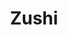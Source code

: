---
layout: place
title: "Zushi"
permalink: /alaska/wasilla/zushi.html
stateAbbr: AK
stateName: Alaska
cityName: Wasilla
seo:
  name: "Zushi"
  type: Restaurant
  links: http://www.zushialaska.com/
description: "Zushi serves delicious sushi in Wasilla, Alaska. Try fresh Japanese dishes for a great dining experience. "
place_id: ChIJGcWPCxneyFYRfF73tue_3Eg
photos:
  - name: >-
      places/ChIJGcWPCxneyFYRfF73tue_3Eg/photos/AeeoHcJrFe3rKEUmQkdADTfg_8EtgZvwkouO1sO_JFeCd2V2CbNo8tXhRQXDFrExrkybZVQ8A2XBEsJ-1qwivbrkCPgckBREXgA7koSG7dKAv2Fqd-B9zinl2ejLSjce0q0D-BYZaOtEjtjm7lj-k1djMk96-iI_i0wUcFLdm56RrnOAsJUbEJNyozREdrRJ41L7LZoQlS55awN2XWruUhcCFYOmlZg7Hn1XO9RRpOjGDxV576hSUYmDa5BqqwymvI_-JHDAR4fzHadun95uiqKXcHr1H_2r38JceqE7esyGVJ91HQ
    widthPx: 2048
    heightPx: 1152
    authorAttributions:
      - displayName: Zushi
        uri: https://maps.google.com/maps/contrib/112601967052941009164
        photoUri: >-
          https://lh3.googleusercontent.com/a-/ALV-UjUzldxRKNLe-Jwc7PoQHUN_VrDhX-cENJcAFPAlYwNhhSWzvKFw=s100-p-k-no-mo
    flagContentUri: >-
      https://www.google.com/local/imagery/report/?cb_client=maps_api_places.places_api&image_key=!1e10!2sAF1QipO7TXhEiE2m0tcNVOVU5yXs0TJVLYU9kIF8_1i5&hl=en-US
    googleMapsUri: >-
      https://www.google.com/maps/place//data=!3m4!1e2!3m2!1sAF1QipO7TXhEiE2m0tcNVOVU5yXs0TJVLYU9kIF8_1i5!2e10!4m2!3m1!1s0x56c8de190b8fc519:0x48dcbfe7b6f75e7c
  - name: >-
      places/ChIJGcWPCxneyFYRfF73tue_3Eg/photos/AeeoHcJ-eMBo4fhCHfvEsj5zANdFSG5e07regDnpR2a6Ry2sHmuLRILyG_MQr4tfRgWpl45TUw6SJar-f9Z5PnVpxB9lYnR-z5kamHidTed4eFFLdYDlgW7SM5TAh6pCC9Gsp5z98j_UlQpNkmEuC-DEKVxqbQaZt5P8cb1xVWdVUSl6NQoPTdoTSeXZKnaAAt93w5efzrvXCE6n5NNypt_Zn0ou108WqzRmBZ96qNE2ssEEkVQuqZHyAAD2v6Ffyar3JRYtzYVCXsDKVpfqTnHvizoTtIs06BYRGLJ_qPkee32Ppw
    widthPx: 4800
    heightPx: 3600
    authorAttributions:
      - displayName: Zushi
        uri: https://maps.google.com/maps/contrib/112601967052941009164
        photoUri: >-
          https://lh3.googleusercontent.com/a-/ALV-UjUzldxRKNLe-Jwc7PoQHUN_VrDhX-cENJcAFPAlYwNhhSWzvKFw=s100-p-k-no-mo
    flagContentUri: >-
      https://www.google.com/local/imagery/report/?cb_client=maps_api_places.places_api&image_key=!1e10!2sAF1QipOiQEoS1a4L71_kURQTQWh64VEY9V1d7sjWS-7v&hl=en-US
    googleMapsUri: >-
      https://www.google.com/maps/place//data=!3m4!1e2!3m2!1sAF1QipOiQEoS1a4L71_kURQTQWh64VEY9V1d7sjWS-7v!2e10!4m2!3m1!1s0x56c8de190b8fc519:0x48dcbfe7b6f75e7c
  - name: >-
      places/ChIJGcWPCxneyFYRfF73tue_3Eg/photos/AeeoHcJFaCqcV37x7H6QbCcl27ReQZBPMhkwW_YKAEADibzXddrvmX0shsnInoJIbZsjPaTKZ-EIrGy_CwsDLSvJUuu22JlFvJHAGpt4b-5z3SPQ2T7r5GBCjV71LXJkikvVOOjARwbjfDNdjZBjY6wBi5GjC9JnbjgbD-rkXzsy4W5aAbUajHzLTWAaHJKDpxlIsEi7wzfAE9imFUYgLijQjNYprzXCuTtYob-3_QuNhbHryDID7t0E5SliveHu7QCSAJo6XAHbeUuIVuMNMFZjy384eHLFCM7ijVnr68ua9oaZew
    widthPx: 4800
    heightPx: 3600
    authorAttributions:
      - displayName: Zushi
        uri: https://maps.google.com/maps/contrib/112601967052941009164
        photoUri: >-
          https://lh3.googleusercontent.com/a-/ALV-UjUzldxRKNLe-Jwc7PoQHUN_VrDhX-cENJcAFPAlYwNhhSWzvKFw=s100-p-k-no-mo
    flagContentUri: >-
      https://www.google.com/local/imagery/report/?cb_client=maps_api_places.places_api&image_key=!1e10!2sAF1QipOyiMDXjPkRkP7EMwaP-oTG1HgRu-fwN8pCFvXB&hl=en-US
    googleMapsUri: >-
      https://www.google.com/maps/place//data=!3m4!1e2!3m2!1sAF1QipOyiMDXjPkRkP7EMwaP-oTG1HgRu-fwN8pCFvXB!2e10!4m2!3m1!1s0x56c8de190b8fc519:0x48dcbfe7b6f75e7c
  - name: >-
      places/ChIJGcWPCxneyFYRfF73tue_3Eg/photos/AeeoHcIV97a15V7TkoqInNB7yCCTjbX7ddReUR7DNaeYa30t_Jnx9l4yYZmWU9dxzM3FX-82X9NN3Xewn796zKpQ-9erYbJVEindpYir8jGV3HbM7fDg8RUrYKsVRsTPobfCsMurMRyozArlBEHNpuqde1vXRbYH88Gt9jupewxceo-QwFZeXofJVdce-V7lzYSGBFW7qRIUVluzh2qJLkook7h_J4DZWpWy1fInwYC9JWePWQvKNX8_PTf7SJV1J9ZPtYa5v4a4QEsylqLciYmdcdzY2bz_1BhRAkUM7ZEMvig2yZHopouPvgnioHMYqdcGFhIbgJuBxODcd76sFD_cL-p0ke3QOg4JSy7KrHeMKy092iTQi6qehyXzLaxFo39HLkNmtiDCmX1w6VhJ--iH2eY6hmak31mWLeSgu6_oTPk9EA
    widthPx: 3000
    heightPx: 4000
    authorAttributions:
      - displayName: Dean
        uri: https://maps.google.com/maps/contrib/113944289177130811258
        photoUri: >-
          https://lh3.googleusercontent.com/a-/ALV-UjVlDA6wcYZvUferfbJP7m7c-M4TPKoNRTNwESERlHaTElOPsnEW=s100-p-k-no-mo
    flagContentUri: >-
      https://www.google.com/local/imagery/report/?cb_client=maps_api_places.places_api&image_key=!1e10!2sCIHM0ogKEICAgICny9zpLA&hl=en-US
    googleMapsUri: >-
      https://www.google.com/maps/place//data=!3m4!1e2!3m2!1sCIHM0ogKEICAgICny9zpLA!2e10!4m2!3m1!1s0x56c8de190b8fc519:0x48dcbfe7b6f75e7c
  - name: >-
      places/ChIJGcWPCxneyFYRfF73tue_3Eg/photos/AeeoHcLwGu56YyLuC98ov5oC6hh7XkRA3j7VJnrLyQNHXawMsW2eAGZuIuHs3UcDlid3q2qOBGT9l8oYrXNc5kCooS0iyfmq34GnAZ7_hfukavnr0T0T6YGNs4KiSns1O8EqmfsBmYB7fCgEM6kl85UZJbW8IrhYwI4RzmpK9T2erjpKYx0R7xbxlG__evKs8v3TG9P2uVQkvMIApDO11tfyVLus_xWGcleNv5gOo1f8lw5LLL_zLr-LPuLVmdIC7xaUSMvHEXLgNuNQPpPT_K3WIY-FRsAqefUdqVCuoLjDouc9VN6h65mdvp-3CTMgzYsfjLMwht0ZWo45PRNhX7Gbk0NTCrz5lTl364nUYPWRG0JpU_Jyo2yIbBeQGEh_apzFIVSP-EZ5QiueZqvBb95LI8WS4UEwJYItp70lNCPZVfBfsnrO
    widthPx: 3648
    heightPx: 2736
    authorAttributions:
      - displayName: Ivan W
        uri: https://maps.google.com/maps/contrib/105081323206216190193
        photoUri: >-
          https://lh3.googleusercontent.com/a-/ALV-UjXj8yGHEKE90OIUyGwhiRJcrJc-fGrAOEODylzrl3GInOynTAs22w=s100-p-k-no-mo
    flagContentUri: >-
      https://www.google.com/local/imagery/report/?cb_client=maps_api_places.places_api&image_key=!1e10!2sCIHM0ogKEICAgICMhObK9gE&hl=en-US
    googleMapsUri: >-
      https://www.google.com/maps/place//data=!3m4!1e2!3m2!1sCIHM0ogKEICAgICMhObK9gE!2e10!4m2!3m1!1s0x56c8de190b8fc519:0x48dcbfe7b6f75e7c
  - name: >-
      places/ChIJGcWPCxneyFYRfF73tue_3Eg/photos/AeeoHcJSM80poNSdfVQ5frKkEWTAFzFhq-VNQxuzp731I7tNk5pu0kDK9BrhLmJAAGqH9rCiPNcqtW-kfyC_NLTlHMM_kFO_V_tLKmxK3eKqltMRtX4TVBqQPFyf_srMI83dCdkPRUsBvwOfXbdqrdf5UjHr-iOR8NQcn9nGOi0BgJ0aZcmdkxp0AK_ZNCgZhFBZZ-B2svYVY75ZYAiFpXnfHHIVZ2ugDOrH5Qh_gVm0U47tWbvI5H0scTVWnNXcyPTvp3VGA4_XqDAAXvuB0oPNrOc3wvQyDQlHRxbt38UAuyVH5H8H9rAdGoqAM2y6iTCUq0pV-IGpRJHCufbTdVyJsh6RRU2GM5kxhNB3InpYsw2ttQ74WM2ahiZaboAxsHQF54OHkyR6Am8YPiI797Sxria4VHqft-PJYfnKczYPeIyhMw
    widthPx: 4000
    heightPx: 3000
    authorAttributions:
      - displayName: Dean
        uri: https://maps.google.com/maps/contrib/113944289177130811258
        photoUri: >-
          https://lh3.googleusercontent.com/a-/ALV-UjVlDA6wcYZvUferfbJP7m7c-M4TPKoNRTNwESERlHaTElOPsnEW=s100-p-k-no-mo
    flagContentUri: >-
      https://www.google.com/local/imagery/report/?cb_client=maps_api_places.places_api&image_key=!1e10!2sCIHM0ogKEICAgICny9zpTA&hl=en-US
    googleMapsUri: >-
      https://www.google.com/maps/place//data=!3m4!1e2!3m2!1sCIHM0ogKEICAgICny9zpTA!2e10!4m2!3m1!1s0x56c8de190b8fc519:0x48dcbfe7b6f75e7c
  - name: >-
      places/ChIJGcWPCxneyFYRfF73tue_3Eg/photos/AeeoHcL_lNW9tKwHyorgAe4kba9m_g9potiA_o0dCQUOh2uKVtUC38uei2VAPTUMJLTsOpe8A9hyUwNr0_rBVMfi52jaPneeKk8MRzDmPzoosJdM-j3zGE3Y7bMH3cFIcblH2dL77XjWzBkYLsx98S9sR2TbWbqdXD0UnW_oJzC-nYXxkV0Eru_WpQyxisQzR6M9CxJKCH3PaqNNdjAbeUS_1akDa8HospOfIkbhrZB6jCCyBh_d7Ho0ipO6M8ppEu_KBDuktwq7MDkdQ6QJrGGFaEFcivmrIWvh-MrEd9BGZSjYxk0N8qnXG8BkwPYDLeMuMz8_FmvIyLJNw7h182XvOlqPTKKJv6L6_54oGOTYPzbYDnIYs8ETtlEZTPzR-dgMPk2rnm78CoKTOsbfiT6UVFnwoshkp-KVtNGhQ62nhc1Zv50
    widthPx: 1200
    heightPx: 1600
    authorAttributions:
      - displayName: David Madera
        uri: https://maps.google.com/maps/contrib/106424909625094485722
        photoUri: >-
          https://lh3.googleusercontent.com/a/ACg8ocIs_7jHZNOXuopPuIvWwBWeBg2tpcCsLBotSgGZYJ9hZ8Yn1A=s100-p-k-no-mo
    flagContentUri: >-
      https://www.google.com/local/imagery/report/?cb_client=maps_api_places.places_api&image_key=!1e10!2sCIHM0ogKEICAgICD_ovt3QE&hl=en-US
    googleMapsUri: >-
      https://www.google.com/maps/place//data=!3m4!1e2!3m2!1sCIHM0ogKEICAgICD_ovt3QE!2e10!4m2!3m1!1s0x56c8de190b8fc519:0x48dcbfe7b6f75e7c
  - name: >-
      places/ChIJGcWPCxneyFYRfF73tue_3Eg/photos/AeeoHcJpUC5koPzYq47HKvBRJFJl4l313v6HMvw1HIPqdaSDfw-1Vqrc2Gas4SGmYjtgzjjYtGP4hgy1fbNrJbS9vOZxMeV2oTQsesOfLzmTofiSmt73ScsMaiuMooPP2H-6oGkmXdnrN8YBh_fJWmNIlf0SDTiR9vFLdYn2gU7P-GC_Gpzgdjx_I8V9eBsiM-e4ZKAQhq_pb2-cR6MVG2ZqNNnH1AmJF2uwUy9QIjZRJxPUisCXthO1_pH8kg5ysZcFZT6vPooLhDkbxzJUXbU9n4OYDzF2oxEWEa3ZfWKT-vilTkywyjD4xoxchdsFjt4MlufGgHr4aqaD5EotelrqFW7Qx_IVzWWrkloVoUE2-LiY5CRigNaRvC6T7d6qi30HoNY_a8rKTe26Btsq6mspn8sNAgQWlx1ao-f6gUoK_0SxYC0
    widthPx: 3024
    heightPx: 4032
    authorAttributions:
      - displayName: Shannon O'Hara
        uri: https://maps.google.com/maps/contrib/109432054802549120306
        photoUri: >-
          https://lh3.googleusercontent.com/a-/ALV-UjXM6iXfAh_dZMfdsIncbcKB07qWrH25Y3drUnk0PegkUuKjB4imNA=s100-p-k-no-mo
    flagContentUri: >-
      https://www.google.com/local/imagery/report/?cb_client=maps_api_places.places_api&image_key=!1e10!2sCIHM0ogKEICAgICk9ofMwAE&hl=en-US
    googleMapsUri: >-
      https://www.google.com/maps/place//data=!3m4!1e2!3m2!1sCIHM0ogKEICAgICk9ofMwAE!2e10!4m2!3m1!1s0x56c8de190b8fc519:0x48dcbfe7b6f75e7c
  - name: >-
      places/ChIJGcWPCxneyFYRfF73tue_3Eg/photos/AeeoHcL4PD9E5iXClbNVSPteQxiV9w0hMwfAH71ZbQble984vv9jI0vFLMlt1eC5NMreAibIYCUE5rSF8V2OsNWO6v5UGE65oOJLsLjdwmiBTOTxz6_vR1lOhd_5g707v-GJMvmsAF9YX7udDEh6wglf3E4VFLAk_WiIL0T2WC44ihHwY-l_Wikvu0cFSleWbQ3SvRIUQuOTGOf_kQLIUSom3aLKsBjrpvP4zDP8M-bLFGJS9v9GJFENeBhL1CdULcVh58mwK2yAOab0jcFk_pWM3n8GcWKL5oCLe6wnKOcs7-itKWtWUw1ACdcsBcYeTnxDl3OT5ofSyf2nWhTxpTJ3-aIfyNJbuyivdT5cothDmxtKMaXUDEUc9r_vBh4JRv9P0ZVTiLVl5EVliJDUUzfgnZbrISkV-9KtriXPmkUrBTEYEVo0
    widthPx: 4032
    heightPx: 1960
    authorAttributions:
      - displayName: Amy Folger
        uri: https://maps.google.com/maps/contrib/115893051834701417264
        photoUri: >-
          https://lh3.googleusercontent.com/a-/ALV-UjUt1hK8LhUOA5cDnZtWVfTei8fZvEWenpfkmwi-VeI9eFziFHhoNw=s100-p-k-no-mo
    flagContentUri: >-
      https://www.google.com/local/imagery/report/?cb_client=maps_api_places.places_api&image_key=!1e10!2sCIHM0ogKEICAgICk5vi8owE&hl=en-US
    googleMapsUri: >-
      https://www.google.com/maps/place//data=!3m4!1e2!3m2!1sCIHM0ogKEICAgICk5vi8owE!2e10!4m2!3m1!1s0x56c8de190b8fc519:0x48dcbfe7b6f75e7c
  - name: >-
      places/ChIJGcWPCxneyFYRfF73tue_3Eg/photos/AeeoHcLkzrmZEyOleFpSyBUa4rE6UVw4ZGIlnwtEqSDK5ev1iaCQLo0NUoqGz1DBH-dTQjtToFn3cPotUF-hoJVeGHUdh8QivllbMpfXD0CXMZfULcAxTPmliR1UQtUlmyO93iBmHsMQyHyjUJqAK4SJowXpY5oRl3HlTJKOe1jsg5bMbEpqDy-xD5i7pUkSHF0jA04LGEQgFEe5by26c_LjF5vaq2u24bE00PrCq2JdsxbSna77LhRK-omWcB_R2iBFXx-WLhzssb0c6t4eLDN4JVlR6hbLXJSu16NVWzwlcqAatDDuDxKJcjk_sYGckh2AAmx1BYyX1fkw54x9FUhE-18FR0ibo0wh0pJ8o8mNqXKcrFYqbKH3raw23_IuUmsoMwkq5jnU6m3q74IWvVvVJujQc7IHHtQeDMHkBx2Z2Ak
    widthPx: 2576
    heightPx: 1932
    authorAttributions:
      - displayName: I Pl
        uri: https://maps.google.com/maps/contrib/100308874362648806967
        photoUri: >-
          https://lh3.googleusercontent.com/a/ACg8ocIPdETsrmDCB1NAiFaPMv7PHdaB6Ehq-zbzWhDe5C2N7WJhvg=s100-p-k-no-mo
    flagContentUri: >-
      https://www.google.com/local/imagery/report/?cb_client=maps_api_places.places_api&image_key=!1e10!2sCIHM0ogKEICAgIDkovn_Ow&hl=en-US
    googleMapsUri: >-
      https://www.google.com/maps/place//data=!3m4!1e2!3m2!1sCIHM0ogKEICAgIDkovn_Ow!2e10!4m2!3m1!1s0x56c8de190b8fc519:0x48dcbfe7b6f75e7c
address: '1731 E Palmer-Wasilla Hwy #200, Wasilla, AK 99654, USA'
street: '1731 E Palmer-Wasilla Hwy #200'
city: Wasilla
state: AK
zip: '99654'
country: USA
neighborhood: null
latitude: '61.577949'
longitude: '-149.409384'
accessibility_options:
  wheelchairAccessibleParking: true
  wheelchairAccessibleEntrance: true
  wheelchairAccessibleRestroom: true
  wheelchairAccessibleSeating: true
business_status: OPERATIONAL
name: Zushi
google_maps_links:
  directionsUri: >-
    https://www.google.com/maps/dir//''/data=!4m7!4m6!1m1!4e2!1m2!1m1!1s0x56c8de190b8fc519:0x48dcbfe7b6f75e7c!3e0
  placeUri: https://maps.google.com/?cid=5250282267535171196
  writeAReviewUri: >-
    https://www.google.com/maps/place//data=!4m3!3m2!1s0x56c8de190b8fc519:0x48dcbfe7b6f75e7c!12e1
  reviewsUri: >-
    https://www.google.com/maps/place//data=!4m4!3m3!1s0x56c8de190b8fc519:0x48dcbfe7b6f75e7c!9m1!1b1
  photosUri: >-
    https://www.google.com/maps/place//data=!4m3!3m2!1s0x56c8de190b8fc519:0x48dcbfe7b6f75e7c!10e5
primary_type: Sushi Restaurant
opening_hours:
  regular:
    - 'Monday: 12:00 – 8:30 PM'
    - 'Tuesday: Closed'
    - 'Wednesday: Closed'
    - 'Thursday: 12:00 – 8:30 PM'
    - 'Friday: 12:00 – 8:30 PM'
    - 'Saturday: 12:00 – 8:30 PM'
    - 'Sunday: 12:00 – 7:30 PM'
  current:
    - 'Monday: 12:00 – 8:30 PM'
    - 'Tuesday: Closed'
    - 'Wednesday: Closed'
    - 'Thursday: 12:00 – 8:30 PM'
    - 'Friday: 12:00 – 8:30 PM'
    - 'Saturday: 12:00 – 8:30 PM'
    - 'Sunday: 12:00 – 7:30 PM'
secondary_opening_hours:
  regular:
    weekdayDescriptions: null
    type: null
  current:
    weekdayDescriptions: null
    type: null
phone: (907) 373-0101
price_level: PRICE_LEVEL_MODERATE
price_range: $10 &ndash; $20
rating: '4.5'
rating_count: 0
website: http://www.zushialaska.com/
reviews: null
parking_options: null
payment_options: null
allow_dogs: null
curbside_pickup: null
delivery: null
dine_in: null
good_for_children: null
good_for_groups: null
good_for_sports: null
live_music: null
menu_for_children: null
outdoor_seating: null
reservable: null
restroom: null
serves_beer: null
serves_breakfast: null
serves_brunch: null
serves_cocktails: null
serves_coffee: null
serves_dinner: null
serves_dessert: null
serves_lunch: null
serves_vegetarian_food: null
serves_wine: null
takeout: null
update_category: essentials
summary: null

---